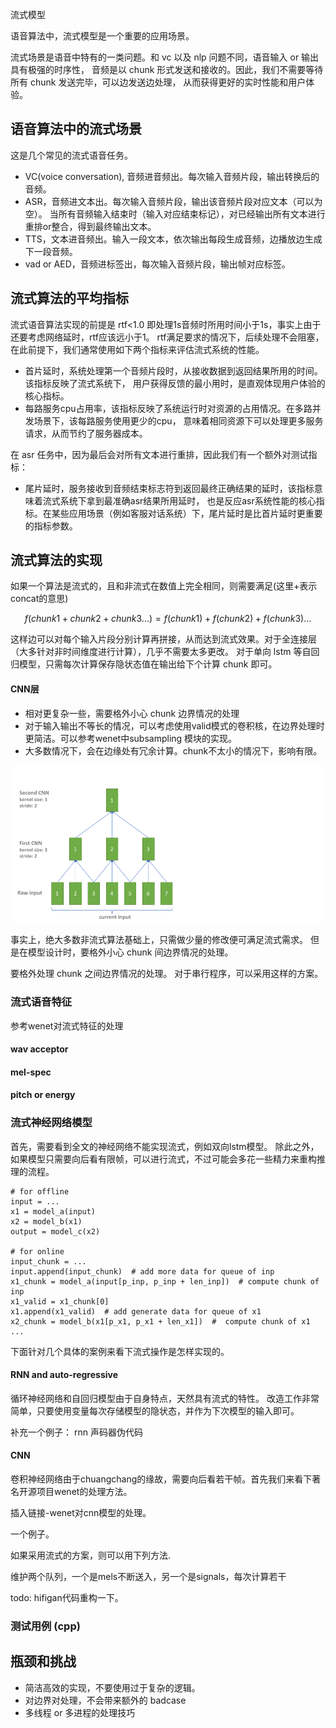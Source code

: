 流式模型

语音算法中，流式模型是一个重要的应用场景。


流式场景是语音中特有的一类问题。和 vc 以及 nlp 问题不同，语音输入 or 输出具有极强的时序性，
音频是以 chunk 形式发送和接收的。因此，我们不需要等待所有 chunk 发送完毕，可以边发送边处理，
从而获得更好的实时性能和用户体验。

## 语音算法中的流式场景

这是几个常见的流式语音任务。

- VC(voice conversation), 音频进音频出。每次输入音频片段，输出转换后的音频。 
- ASR，音频进文本出。每次输入音频片段，输出该音频片段对应文本（可以为空）。
当所有音频输入结束时（输入对应结束标记），对已经输出所有文本进行重排or整合，得到最终输出文本。 
- TTS，文本进音频出。输入一段文本，依次输出每段生成音频，边播放边生成下一段音频。
- vad or AED，音频进标签出，每次输入音频片段，输出帧对应标签。

## 流式算法的平均指标

流式语音算法实现的前提是 rtf<1.0 即处理1s音频时所用时间小于1s，事实上由于还要考虑网络延时，rtf应该远小于1。
rtf满足要求的情况下，后续处理不会阻塞，在此前提下，我们通常使用如下两个指标来评估流式系统的性能。

- 首片延时，系统处理第一个音频片段时，从接收数据到返回结果所用的时间。该指标反映了流式系统下，
用户获得反馈的最小用时，是直观体现用户体验的核心指标。
- 每路服务cpu占用率，该指标反映了系统运行时对资源的占用情况。在多路并发场景下，该每路服务使用更少的cpu，
意味着相同资源下可以处理更多服务请求，从而节约了服务器成本。

在 asr 任务中，因为最后会对所有文本进行重排，因此我们有一个额外对测试指标：
- 尾片延时，服务接收到音频结束标志符到返回最终正确结果的延时，该指标意味着流式系统下拿到最准确asr结果所用延时，
也是反应asr系统性能的核心指标。在某些应用场景（例如客服对话系统）下，尾片延时是比首片延时更重要的指标参数。

## 流式算法的实现

如果一个算法是流式的，且和非流式在数值上完全相同，则需要满足(这里+表示concat的意思)

```math
f(chunk1+chunk2+chunk3...) = f(chunk1) + f(chunk2) + f(chunk3) ...
```

这样边可以对每个输入片段分别计算再拼接，从而达到流式效果。对于全连接层（大多针对非时间维度进行计算），几乎不需要太多更改。
对于单向 lstm 等自回归模型，只需每次计算保存隐状态值在输出给下个计算 chunk 即可。

#### CNN层
- 相对更复杂一些，需要格外小心 chunk 边界情况的处理
- 对于输入输出不等长的情况，可以考虑使用valid模式的卷积核，在边界处理时更简洁。可以参考wenet中subsampling 模块的实现。
- 大多数情况下，会在边缘处有冗余计算。chunk不太小的情况下，影响有限。


<div style="text-align: center"><img src="https://github.com/Liu-Feng-deeplearning/Liu-Feng-deeplearning.github.io/blob/master/images/posts/2021/2021-08-16-subsampling_overalp.gif?raw=true" width="500" /></div>



事实上，绝大多数非流式算法基础上，只需做少量的修改便可满足流式需求。
但是在模型设计时，要格外小心 chunk 间边界情况的处理。


要格外处理 chunk 之间边界情况的处理。
对于串行程序，可以采用这样的方案。

### 流式语音特征

参考wenet对流式特征的处理

#### wav acceptor

#### mel-spec

#### pitch or energy
 

### 流式神经网络模型

首先，需要看到全文的神经网络不能实现流式，例如双向lstm模型。
除此之外，如果模型只需要向后看有限帧，可以进行流式，不过可能会多花一些精力来重构推理的流程。


```text
# for offline
input = ...
x1 = model_a(input)
x2 = model_b(x1)
output = model_c(x2)

# for online
input_chunk = ...
input.append(input_chunk)  # add more data for queue of inp
x1_chunk = model_a(input[p_inp, p_inp + len_inp])  # compute chunk of inp
x1_valid = x1_chunk[0]
x1.append(x1_valid)  # add generate data for queue of x1
x2_chunk = model_b(x1[p_x1, p_x1 + len_x1])  #  compute chunk of x1
... 

```

下面针对几个具体的案例来看下流式操作是怎样实现的。

#### RNN and auto-regressive

循环神经网络和自回归模型由于自身特点，天然具有流式的特性。
改造工作非常简单，只要使用变量每次存储模型的隐状态，并作为下次模型的输入即可。

补充一个例子： rnn 声码器伪代码

 
#### CNN

卷积神经网络由于chuangchang的缘故，需要向后看若干帧。首先我们来看下著名开源项目wenet的处理方法。

插入链接-wenet对cnn模型的处理。

一个例子。

如果采用流式的方案，则可以用下列方法.

维护两个队列，一个是mels不断送入，另一个是signals，每次计算若干

todo: hifigan代码重构一下。


### 测试用例 (cpp)


## 瓶颈和挑战

- 简洁高效的实现，不要使用过于复杂的逻辑。
- 对边界对处理，不会带来额外的 badcase
- 多线程 or 多进程的处理技巧
